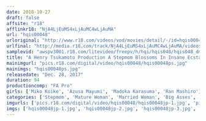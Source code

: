 ```yaml
---
date: 2018-10-27
draft: false
affsite: "r18"
afflinkr18: "NjA4LjEuMS4xLjAuMC4wLjAuMA"
url: "hqis00048"
urloriginal: "http://www.r18.com/videos/vod/movies/detail/-/id=hqis00048"
urlfinal: "http://media.r18.com/track/NjA4LjEuMS4xLjAuMC4wLjAuMA/videos/vod/movies/detail/-/id=hqis00048"
samplevid: "awspv3001.r18.com/litevideo/freepv/h/hqi/hqis048/hqis048_dmb_w.mp4"
title: "A Henry Tsukamoto Production A Stepmom Blossoms In Insane Ecstasy A Tight And Amazing Stepmom/Please Stepmom, Be Quiet!/A Stepmom Who Seduced Her Daughter's Husband/A Stepmom Who Smelled Like Sex"
mainimgurl: "pics.r18.com/digital/video/hqis00048/hqis00048ps.jpg"
mainimgs: "hqis00048ps.jpg"
releasedate: "Dec. 28, 2017"
duration: 94
productioncomp: "FA Pro"
girls: ['Miko Koike', 'Azusa Mayumi', 'Madoka Karasuma', 'Ran Mashiro']
categories: ['Stepmom', 'Mature Woman', 'Married Woman', 'Big Asses', 'Drama', 'Hi-Def']
imgurls: ['pics.r18.com/digital/video/hqis00048/hqis00048jp-1.jpg', 'pics.r18.com/digital/video/hqis00048/hqis00048jp-2.jpg', 'pics.r18.com/digital/video/hqis00048/hqis00048jp-3.jpg', 'pics.r18.com/digital/video/hqis00048/hqis00048jp-4.jpg', 'pics.r18.com/digital/video/hqis00048/hqis00048jp-5.jpg', 'pics.r18.com/digital/video/hqis00048/hqis00048jp-6.jpg', 'pics.r18.com/digital/video/hqis00048/hqis00048jp-7.jpg', 'pics.r18.com/digital/video/hqis00048/hqis00048jp-8.jpg', 'pics.r18.com/digital/video/hqis00048/hqis00048jp-9.jpg', 'pics.r18.com/digital/video/hqis00048/hqis00048jp-10.jpg', 'pics.r18.com/digital/video/hqis00048/hqis00048jp-11.jpg', 'pics.r18.com/digital/video/hqis00048/hqis00048jp-12.jpg', 'pics.r18.com/digital/video/hqis00048/hqis00048jp-13.jpg', 'pics.r18.com/digital/video/hqis00048/hqis00048jp-14.jpg', 'pics.r18.com/digital/video/hqis00048/hqis00048jp-15.jpg', 'pics.r18.com/digital/video/hqis00048/hqis00048jp-16.jpg', 'pics.r18.com/digital/video/hqis00048/hqis00048jp-17.jpg', 'pics.r18.com/digital/video/hqis00048/hqis00048jp-18.jpg', 'pics.r18.com/digital/video/hqis00048/hqis00048jp-19.jpg', 'pics.r18.com/digital/video/hqis00048/hqis00048jp-20.jpg']
imgs: ['hqis00048jp-1.jpg', 'hqis00048jp-2.jpg', 'hqis00048jp-3.jpg', 'hqis00048jp-4.jpg', 'hqis00048jp-5.jpg', 'hqis00048jp-6.jpg', 'hqis00048jp-7.jpg', 'hqis00048jp-8.jpg', 'hqis00048jp-9.jpg', 'hqis00048jp-10.jpg', 'hqis00048jp-11.jpg', 'hqis00048jp-12.jpg', 'hqis00048jp-13.jpg', 'hqis00048jp-14.jpg', 'hqis00048jp-15.jpg', 'hqis00048jp-16.jpg', 'hqis00048jp-17.jpg', 'hqis00048jp-18.jpg', 'hqis00048jp-19.jpg', 'hqis00048jp-20.jpg']
---
```

